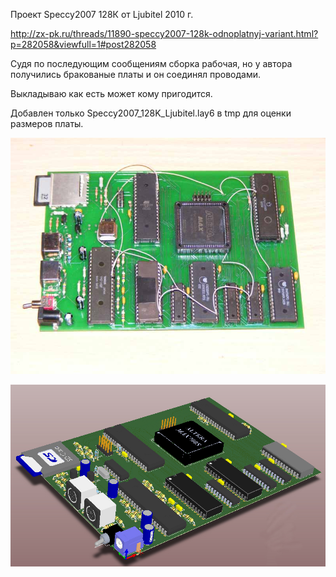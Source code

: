 Проект Speccy2007 128К от Ljubitel 2010 г.

http://zx-pk.ru/threads/11890-speccy2007-128k-odnoplatnyj-variant.html?p=282058&viewfull=1#post282058

Судя по последующим сообщениям сборка рабочая, но у автора получились бракованые платы и он соединял проводами.

Выкладываю как есть может кому пригодится.

Добавлен только Speccy2007_128K_Ljubitel.lay6 в tmp для оценки размеров платы.

![](https://raw.githubusercontent.com/74ls00/Speccy2007_by_Ljubitel/master/DSCF5984.jpg)

![](https://raw.githubusercontent.com/74ls00/Speccy2007_by_Ljubitel/master/PCB/Sp2007.128.AY.jpg)